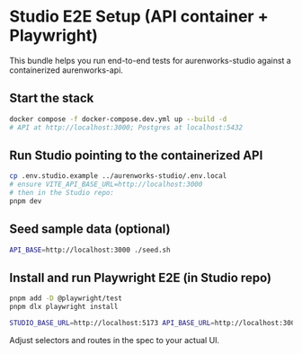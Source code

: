 # Studio E2E Setup (API container + Playwright)

This bundle helps you run end-to-end tests for aurenworks-studio against a containerized aurenworks-api.

## Start the stack

```bash
docker compose -f docker-compose.dev.yml up --build -d
# API at http://localhost:3000; Postgres at localhost:5432
```

## Run Studio pointing to the containerized API

```bash
cp .env.studio.example ../aurenworks-studio/.env.local
# ensure VITE_API_BASE_URL=http://localhost:3000
# then in the Studio repo:
pnpm dev
```

## Seed sample data (optional)

```bash
API_BASE=http://localhost:3000 ./seed.sh
```

## Install and run Playwright E2E (in Studio repo)

```bash
pnpm add -D @playwright/test
pnpm dlx playwright install

STUDIO_BASE_URL=http://localhost:5173 API_BASE_URL=http://localhost:3000   pnpm playwright test tests/e2e/edit-component-concurrency.spec.ts
```

Adjust selectors and routes in the spec to your actual UI.
